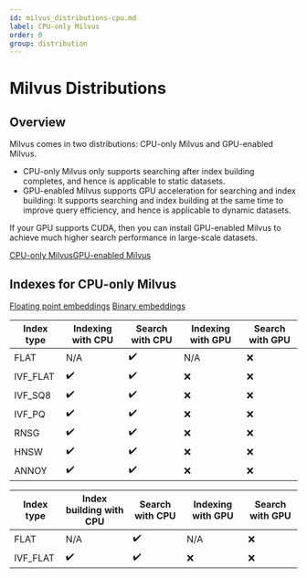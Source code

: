 ```yaml
---
id: milvus_distributions-cpu.md
label: CPU-only Milvus
order: 0
group: distribution
---
```


# Milvus Distributions



## Overview


Milvus comes in two distributions: CPU-only Milvus and GPU-enabled Milvus.

<ul>
<li>CPU-only Milvus only supports searching after index building completes, and hence is applicable to static datasets.</li> 
<li>GPU-enabled Milvus supports GPU acceleration for searching and index building: It supports searching and index building at the same time to improve query efficiency, and hence is applicable to dynamic datasets.</li>
</ul>

If your GPU supports CUDA, then you can install GPU-enabled Milvus to achieve much higher search performance in large-scale datasets.

<div class="tab-wrapper"><a href="milvus_distributions-cpu.md" class='active'>CPU-only Milvus</a><a href="milvus_distributions-gpu.md" >GPU-enabled Milvus</a></div> 

## Indexes for CPU-only Milvus

<div class="filter">
<a href="#floating">Floating point embeddings</a> <a href="#binary">Binary embeddings</a>
</div>

<div class="filter-floating table-wrapper" markdown="block">

| Index type | Indexing with CPU | Search with CPU | Indexing with GPU        | Search with GPU |
| ---------- | ----------------- | --------------- | ------------------------ | --------------- |
| FLAT       | N/A               | ✔️              | N/A                     | ❌              |
| IVF_FLAT   | ✔️                | ✔️             | ❌                      | ❌              |
| IVF_SQ8    | ✔️                | ✔️             | ❌                      | ❌              |
| IVF_PQ     | ✔️                | ✔️             | ❌                      | ❌              |
| RNSG       | ✔️                | ✔️             | ❌                      | ❌              |
| HNSW       | ✔️                | ✔️             | ❌                      | ❌              |
| ANNOY      | ✔️                | ✔️             | ❌                      | ❌              |

</div>

<div class="filter-binary table-wrapper" markdown="block">

| Index type | Index building with CPU | Search with CPU | Indexing with GPU     | Search with GPU |
| ---------- | ----------------------- | --------------- | --------------------- | --------------- |
| FLAT       | N/A                     | ✔️             | N/A                   | ❌              |
| IVF_FLAT   | ✔️                      | ✔️             | ❌                    | ❌              |

</div>

